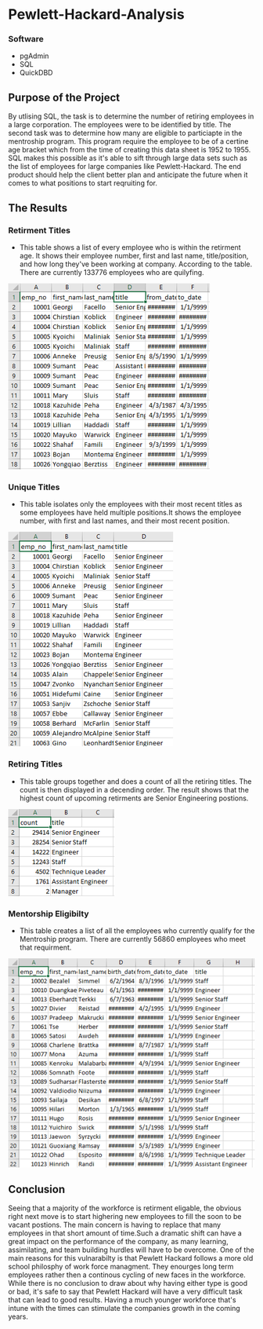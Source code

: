# Pewlett-Hackard-Analysis
### Software
- pgAdmin
- SQL
- QuickDBD

## Purpose of the Project
By utlising SQL, the task is to determine the number of retiring employees in a large corporation. The employees were to be identified by title. The second task was to determine how many are eligible to particiapte in the mentroship program. This program require the employee to be of a certine age bracket which from the time of creating this data sheet is 1952 to 1955. SQL makes this possible as it's able to sift through large data sets such as the list of employees for large companies like Pewlett-Hackard. The end product should help the client better plan and anticipate the future when it comes to what positions to start reqruiting for.
## The Results
### Retirment Titles
- This table shows a list of every employee who is within the retirment age. It shows their employee number, first and last name, title/position, and how long they've been working at company. According to the table. There are currently 133776 employees who are quilyfing. 
 
 ![Fig1.png](https://github.com/Hamza97anh/Pewlett-Hackard-Analysis/blob/1f393d4eb4763b7a5b9acf92f591e96a9d1f0c50/Images/retirement_titles.PNG)

### Unique Titles
- This table isolates only the employees with their most recent titles as some employees have held multiple positions.It shows the employee number, with first and last names, and their most recent position. 

![Fig2.png](https://github.com/Hamza97anh/Pewlett-Hackard-Analysis/blob/1f393d4eb4763b7a5b9acf92f591e96a9d1f0c50/Images/unique_titles.PNG)

### Retiring Titles
- This table groups together and does a count of all the retiring titles. The count is then displayed in a decending order. The result shows that the highest count of upcoming retirments are Senior Engineering postions. 

![Fig3.png](https://github.com/Hamza97anh/Pewlett-Hackard-Analysis/blob/1f393d4eb4763b7a5b9acf92f591e96a9d1f0c50/Images/retiring_titles.PNG)

### Mentorship Eligibilty
- This table creates a list of all the employees who currently qualify for the Mentroship program. There are currently 56860 employees who meet that requirment. 

![Fig4.png](https://github.com/Hamza97anh/Pewlett-Hackard-Analysis/blob/1f393d4eb4763b7a5b9acf92f591e96a9d1f0c50/Images/mentor_eligibility.PNG)

## Conclusion
Seeing that a majority of the workforce is retirment eligable, the obvious right next move is to start highering new employees to fill the soon to be vacant postions. The main concern is having to replace that many employees in that short amount of time.Such a dramatic shift can have a great impact on the performance of the company, as many learning, assimilating, and team building hurdles will have to be overcome. One of the main reasons for this vulnarabilty is that Pewlett Hackard follows a more old school philosphy of work force managment. They enourges long term employees rather then a continous cycling of new faces in the workforce. While there is no conclusion to draw about why having either type is good or bad, it's safe to say that Pewlett Hackard will have a very difficult task that can lead to good results. Having a much younger workforce that's intune with the times can stimulate the companies growth in the coming years. 
